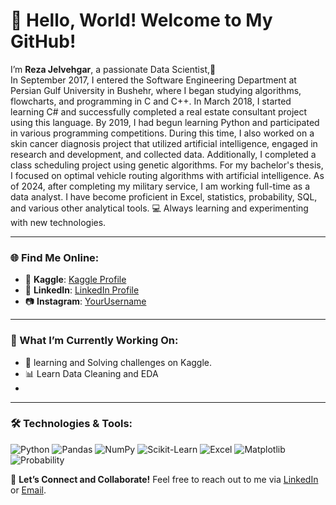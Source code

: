 # 👋 Hello, World! Welcome to My GitHub!

I’m **Reza Jelvehgar**, a passionate Data Scientist,🌟  
In September 2017, I entered the Software Engineering Department at Persian Gulf University in Bushehr, where I began studying algorithms, flowcharts, and programming in C and C++. 
In March 2018, I started learning C# and successfully completed a real estate consultant project using this language.
By 2019, I had begun learning Python and participated in various programming competitions. During this time, I also worked on a skin cancer diagnosis project that utilized artificial intelligence, engaged in research and development, and collected data. Additionally, I completed a class scheduling project using genetic algorithms.
For my bachelor's thesis, I focused on optimal vehicle routing algorithms with artificial intelligence.
As of 2024, after completing my military service, I am working full-time as a data analyst. I have become proficient in Excel, statistics, probability, SQL, and various other analytical tools.
💻 Always learning and experimenting with new technologies.

---

### 🌐 Find Me Online:

- 🌟 **Kaggle**: [Kaggle Profile](https://www.kaggle.com/rezajelvehgar)  
- 🔗 **LinkedIn**: [LinkedIn Profile](https://www.linkedin.com/in/reza-jelvehgar-b38046225/)   
- 📷 **Instagram**: [YourUsername](https://www.instagram.com/rezajelvehgar.ir)  

---

### 🚀 What I’m Currently Working On:
- 🤖 learning and Solving challenges on Kaggle.
- 📊 Learn Data Cleaning and EDA
- 

---

### 🛠️ Technologies & Tools:
![Python](https://img.shields.io/badge/-Python-3776AB?style=flat-square&logo=python&logoColor=white)
![Pandas](https://img.shields.io/badge/-Pandas-150458?style=flat-square&logo=pandas)
![NumPy](https://img.shields.io/badge/-NumPy-013243?style=flat-square&logo=numpy)
![Scikit-Learn](https://img.shields.io/badge/-Scikit_Learn-F7931E?style=flat-square&logo=scikit-learn)
![Excel](https://img.shields.io/badge/-Excel-217346?style=flat-square&logo=microsoft-excel&logoColor=white)
![Matplotlib](https://img.shields.io/badge/-Matplotlib-11557C?style=flat-square&logo=matplotlib&logoColor=white)
![Probability](https://img.shields.io/badge/-Probability-FF6F00?style=flat-square&logo=datacamp&logoColor=white)



🤝 **Let’s Connect and Collaborate!**
Feel free to reach out to me via [LinkedIn](https://www.linkedin.com/in/reza-jelvehgar-b38046225/) or [Email](mailto:devjelvehgar@gmail.com).


